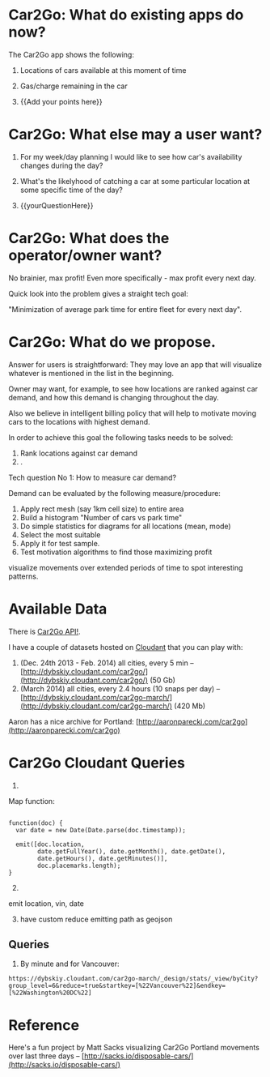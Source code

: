 Car2Go: What do existing apps do now?
====================

The Car2Go app shows the following:

1. Locations of cars available at this moment of time

2. Gas/charge remaining in the car

3. {{Add your points here}}


Car2Go: What else may a user want?
====================

1. For my week/day planning I would like to see how car's availability changes during the day?

2. What's the likelyhood of catching a car at some particular location at some specific time of the day?

3. {{yourQuestionHere}}


Car2Go: What does the operator/owner want?
====================

No brainier, max profit! Even more specifically - max profit every next day.

Quick look into the problem gives a straight tech goal:

"Minimization of average park time for entire fleet for every next day".


Car2Go: What do we propose.
====================

Answer for users is straightforward: They may love an app that will visualize whatever is mentioned in the list in the beginning.

Owner may want, for example, to see how locations are ranked against car demand, and how this demand is changing throughout the day.

Also we believe in intelligent billing policy that will help to motivate moving cars to the locations with highest demand.


In order to achieve this goal the following tasks needs to be solved:
1) Rank locations against car demand
2)  . 




Tech question No 1: How to measure car demand?

Demand can be evaluated by the following measure/procedure:
1) Apply rect mesh (say 1km cell size) to entire area
2) Build a histogram "Number of cars vs park time"
3) Do simple statistics for diagrams for all locations (mean, mode)
4) Select the most suitable 
5) Apply it for test sample.
6) Test motivation algorithms to find those maximizing profit  
 

visualize movements over extended periods of time to spot interesting patterns.





Available Data
====================

There is [Car2Go API!](https://code.google.com/p/car2go/). 

I have a couple of datasets hosted on [Cloudant](https://cloudant.com/) that you can play with:

1. (Dec. 24th 2013 - Feb. 2014) all cities, every 5 min – [http://dybskiy.cloudant.com/car2go/](http://dybskiy.cloudant.com/car2go/) (50 Gb)
2. (March 2014) all cities, every 2.4 hours (10 snaps per day) – [http://dybskiy.cloudant.com/car2go-march/](http://dybskiy.cloudant.com/car2go-march/) (420 Mb)


Aaron has a nice archive for Portland: [http://aaronparecki.com/car2go](http://aaronparecki.com/car2go)


Car2Go Cloudant Queries
====================
1.
Map function:
```

function(doc) {
  var date = new Date(Date.parse(doc.timestamp));

  emit([doc.location,
        date.getFullYear(), date.getMonth(), date.getDate(),
        date.getHours(), date.getMinutes()],
        doc.placemarks.length);
}

```

2.
emit  location, vin, date

3. have custom reduce emitting path as geojson


## Queries
1. By minute and for Vancouver:
```
https://dybskiy.cloudant.com/car2go-march/_design/stats/_view/byCity?group_level=6&reduce=true&startkey=[%22Vancouver%22]&endkey=[%22Washington%20DC%22]
```

Reference
============
Here's a fun project by Matt Sacks visualizing Car2Go Portland movements over last three days – [http://sacks.io/disposable-cars/](http://sacks.io/disposable-cars/)
